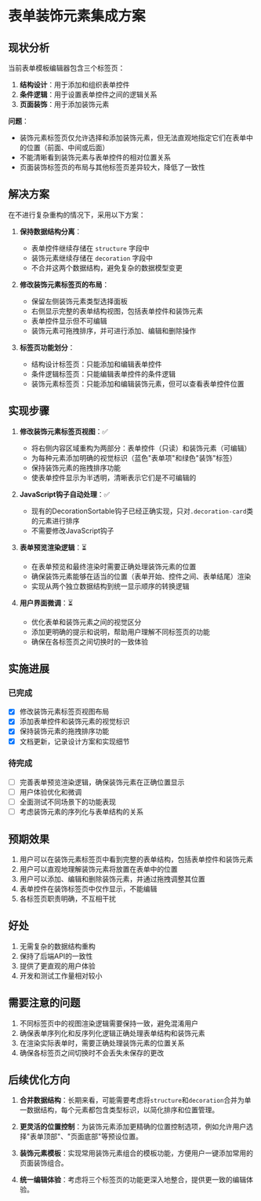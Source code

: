 # 表单装饰元素集成方案

## 现状分析

当前表单模板编辑器包含三个标签页：
1. **结构设计**：用于添加和组织表单控件
2. **条件逻辑**：用于设置表单控件之间的逻辑关系
3. **页面装饰**：用于添加装饰元素

**问题**：
- 装饰元素标签页仅允许选择和添加装饰元素，但无法直观地指定它们在表单中的位置（前面、中间或后面）
- 不能清晰看到装饰元素与表单控件的相对位置关系
- 页面装饰标签页的布局与其他标签页差异较大，降低了一致性

## 解决方案

在不进行复杂重构的情况下，采用以下方案：

1. **保持数据结构分离**：
   - 表单控件继续存储在 `structure` 字段中
   - 装饰元素继续存储在 `decoration` 字段中
   - 不合并这两个数据结构，避免复杂的数据模型变更

2. **修改装饰元素标签页的布局**：
   - 保留左侧装饰元素类型选择面板
   - 右侧显示完整的表单结构视图，包括表单控件和装饰元素
   - 表单控件显示但不可编辑
   - 装饰元素可拖拽排序，并可进行添加、编辑和删除操作

3. **标签页功能划分**：
   - 结构设计标签页：只能添加和编辑表单控件
   - 条件逻辑标签页：只能编辑表单控件的条件逻辑
   - 装饰元素标签页：只能添加和编辑装饰元素，但可以查看表单控件位置

## 实现步骤

1. **修改装饰元素标签页视图**：✅
   - 将右侧内容区域重构为两部分：表单控件（只读）和装饰元素（可编辑）
   - 为每种元素添加明确的视觉标识（蓝色"表单项"和绿色"装饰"标签）
   - 保持装饰元素的拖拽排序功能
   - 使表单控件显示为半透明，清晰表示它们是不可编辑的

2. **JavaScript钩子自动处理**：✅
   - 现有的DecorationSortable钩子已经正确实现，只对`.decoration-card`类的元素进行排序
   - 不需要修改JavaScript钩子

3. **表单预览渲染逻辑**：⏳
   - 在表单预览和最终渲染时需要正确处理装饰元素的位置
   - 确保装饰元素能够在适当的位置（表单开始、控件之间、表单结尾）渲染
   - 实现从两个独立数据结构到统一显示顺序的转换逻辑

4. **用户界面微调**：⏳
   - 优化表单和装饰元素之间的视觉区分
   - 添加更明确的提示和说明，帮助用户理解不同标签页的功能
   - 确保在各标签页之间切换时的一致体验

## 实施进展

### 已完成
- [x] 修改装饰元素标签页视图布局
- [x] 添加表单控件和装饰元素的视觉标识
- [x] 保持装饰元素的拖拽排序功能
- [x] 文档更新，记录设计方案和实现细节

### 待完成
- [ ] 完善表单预览渲染逻辑，确保装饰元素在正确位置显示
- [ ] 用户体验优化和微调
- [ ] 全面测试不同场景下的功能表现
- [ ] 考虑装饰元素的序列化与表单结构的关系

## 预期效果

1. 用户可以在装饰元素标签页中看到完整的表单结构，包括表单控件和装饰元素
2. 用户可以直观地理解装饰元素将放置在表单中的位置
3. 用户可以添加、编辑和删除装饰元素，并通过拖拽调整其位置
4. 表单控件在装饰标签页中仅作显示，不能编辑
5. 各标签页职责明确，不互相干扰

## 好处

1. 无需复杂的数据结构重构
2. 保持了后端API的一致性
3. 提供了更直观的用户体验
4. 开发和测试工作量相对较小

## 需要注意的问题

1. 不同标签页中的视图渲染逻辑需要保持一致，避免混淆用户
2. 确保表单序列化和反序列化逻辑正确处理表单结构和装饰元素
3. 在渲染实际表单时，需要正确处理装饰元素的位置关系
4. 确保各标签页之间切换时不会丢失未保存的更改

## 后续优化方向

1. **合并数据结构**：长期来看，可能需要考虑将`structure`和`decoration`合并为单一数据结构，每个元素都包含类型标识，以简化排序和位置管理。

2. **更灵活的位置控制**：为装饰元素添加更精确的位置控制选项，例如允许用户选择"表单顶部"、"页面底部"等预设位置。

3. **装饰元素模板**：实现常用装饰元素组合的模板功能，方便用户一键添加常用的页面装饰组合。

4. **统一编辑体验**：考虑将三个标签页的功能更深入地整合，提供更一致的编辑体验。